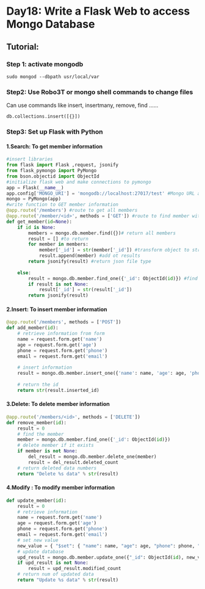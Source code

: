 # Day18: Write a Flask Web to access Mongo Database
## Tutorial:
### Step 1: activate mongodb 
```linux 
sudo mongod --dbpath usr/local/var
```
### Step2: Use Robo3T or mongo shell commands to change files
Can use commands like insert, insertmany, remove, find ......
```linux
db.collections.insert([{}])
```
### Step3: Set up Flask with Python
#### 1.Search: To get member information 
```python
#insert libraries
from flask import Flask ,request, jsonify
from flask_pymongo import PyMongo
from bson.objectid import ObjectId
#initialize flask web and make connections to pymongo
app = Flask(__name__)
app.config['MONGO_URI'] = 'mongodb://localhost:27017/test' #Mongo URL and using database 'test'
mongo = PyMongo(app)
#write function to GET member information
@app.route('/members') #route to get all members
@app.route('/member/<id>', methods = ['GET']) #route to find member with specific ID
def get_member(id=None):
    if id is None: 
        members = mongo.db.member.find({})# return all members
        result = [] #to return
        for member in members:
            member['_id'] = str(member['_id']) #transform object to string
            result.append(member) #add ot results
        return jsonify(result) #return json file type
        
    else:
        result = mongo.db.member.find_one({'_id': ObjectId(id)}) #find member with specific ID
        if result is not None:
            result['_id'] = str(result['_id'])
        return jsonify(result)
```
#### 2.Insert: To insert member information 
```python
@app.route('/members', methods = ['POST'])
def add_member(id):
    # retrieve information from form
    name = request.form.get('name')
    age = request.form.get('age')
    phone = request.form.get('phone')
    email = request.form.get('email')
    
    # insert information
    result = mongo.db.member.insert_one({'name': name, 'age': age, 'phone': phone, 'email': email})
    
    # return the id
    return str(result.inserted_id)
```
#### 3.Delete: To delete member information
```python
@app.route('/members/<id>', methods = ['DELETE'])
def remove_member(id):
    result = 0
    # find the member
    member = mongo.db.member.find_one({'_id': ObjectId(id)})
    # delete member if it exists
    if member is not None:
        del_result = mongo.db.member.delete_one(member)
        result = del_result.deleted_count
    # return deleted data numbers
    return "Delete %s data" % str(result)
```
#### 4.Modify : To modify member information
```python
def update_member(id):
    result = 0
    # retrieve information 
    name = request.form.get('name')
    age = request.form.get('age')
    phone = request.form.get('phone')
    email = request.form.get('email')
    # set new value
    new_value = { "$set": { "name": name, "age": age, "phone": phone, "email": email } }
    # update database
    upd_result = mongo.db.member.update_one({"_id": ObjectId(id), new_value})
    if upd_result is not None:
        result = upd_result.modified_count
    # return num of updated data
    return "Update %s data" % str(result)
```    
